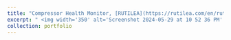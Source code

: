 ```yaml
---
title: "Compressor Health Monitor, [RUTILEA](https://rutilea.com/en/rutilea/), Japan"
excerpt: " <img width='350' alt='Screenshot 2024-05-29 at 10 52 36 PM' src='https://github.com/MiladSoleymani/Milad-Soleymani/assets/78655282/4eea9e36-9ba6-48e2-a37e-69e9ff4e89ba'> <br/> <br/> Designing a predictive system using machine learning algorithms and fast signal <br/> processing for online detection of correct or incorrect operation of air conditioning <br/> compressors using embedded accelerometer sensors."
collection: portfolio
---
```

